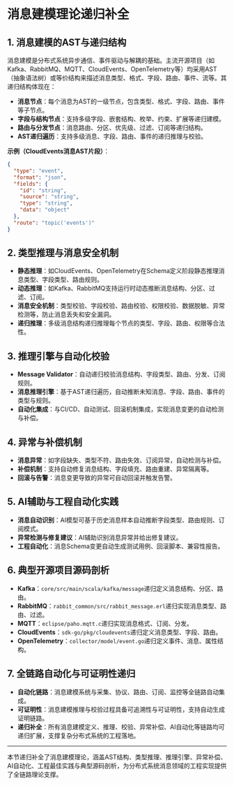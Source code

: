 # 消息建模理论递归补全

## 1. 消息建模的AST与递归结构

消息建模是分布式系统异步通信、事件驱动与解耦的基础。主流开源项目（如Kafka、RabbitMQ、MQTT、CloudEvents、OpenTelemetry等）均采用AST（抽象语法树）或等价结构来描述消息类型、格式、字段、路由、事件、流等。其递归结构体现在：

- **消息节点**：每个消息为AST的一级节点，包含类型、格式、字段、路由、事件等子节点。
- **字段与结构节点**：支持多级字段、嵌套结构、枚举、约束、扩展等递归建模。
- **路由与分发节点**：消息路由、分区、优先级、过滤、订阅等递归结构。
- **AST递归遍历**：支持多级消息、字段、路由、事件的递归推理与校验。

**示例（CloudEvents消息AST片段）**：

```json
{
  "type": "event",
  "format": "json",
  "fields": {
    "id": "string",
    "source": "string",
    "type": "string",
    "data": "object"
  },
  "route": "topic('events')"
}
```

## 2. 类型推理与消息安全机制

- **静态推理**：如CloudEvents、OpenTelemetry在Schema定义阶段静态推理消息类型、字段类型、路由规则。
- **动态推理**：如Kafka、RabbitMQ支持运行时动态推断消息结构、分区、过滤、订阅。
- **消息安全机制**：类型校验、字段校验、路由校验、权限校验、数据脱敏、异常检测等，防止消息丢失和安全漏洞。
- **递归推理**：多级消息结构递归推理每个节点的类型、字段、路由、权限等合法性。

## 3. 推理引擎与自动化校验

- **Message Validator**：自动递归校验消息结构、字段类型、路由、分发、订阅规则。
- **消息推理引擎**：基于AST递归遍历，自动推断未知消息、字段、路由、事件的类型与规则。
- **自动化集成**：与CI/CD、自动测试、回滚机制集成，实现消息变更的自动检测与补偿。

## 4. 异常与补偿机制

- **消息异常**：如字段缺失、类型不符、路由失效、订阅异常，自动检测与补偿。
- **补偿机制**：支持自动修复消息结构、字段填充、路由重建、异常隔离等。
- **回滚与告警**：消息变更导致的异常可自动回滚并触发告警。

## 5. AI辅助与工程自动化实践

- **消息自动识别**：AI模型可基于历史消息样本自动推断字段类型、路由规则、订阅模式。
- **异常检测与修复建议**：AI辅助识别消息异常并给出修复建议。
- **工程自动化**：消息Schema变更自动生成测试用例、回滚脚本、兼容性报告。

## 6. 典型开源项目源码剖析

- **Kafka**：`core/src/main/scala/kafka/message`递归定义消息结构、分区、路由。
- **RabbitMQ**：`rabbit_common/src/rabbit_message.erl`递归实现消息类型、路由、过滤。
- **MQTT**：`eclipse/paho.mqtt.c`递归实现消息格式、订阅、分发。
- **CloudEvents**：`sdk-go/pkg/cloudevents`递归定义消息类型、字段、路由。
- **OpenTelemetry**：`collector/model/event.go`递归定义事件、消息、属性结构。

## 7. 全链路自动化与可证明性递归

- **自动化链路**：消息建模系统与采集、协议、路由、订阅、监控等全链路自动集成。
- **可证明性**：消息建模推理与校验过程具备可追溯性与可证明性，支持自动生成证明链路。
- **递归补全**：所有消息建模定义、推理、校验、异常补偿、AI自动化等链路均可递归扩展，支撑复杂分布式系统的工程落地。

---

本节递归补全了消息建模理论，涵盖AST结构、类型推理、推理引擎、异常补偿、AI自动化、工程最佳实践与典型源码剖析，为分布式系统消息领域的工程实现提供了全链路理论支撑。

